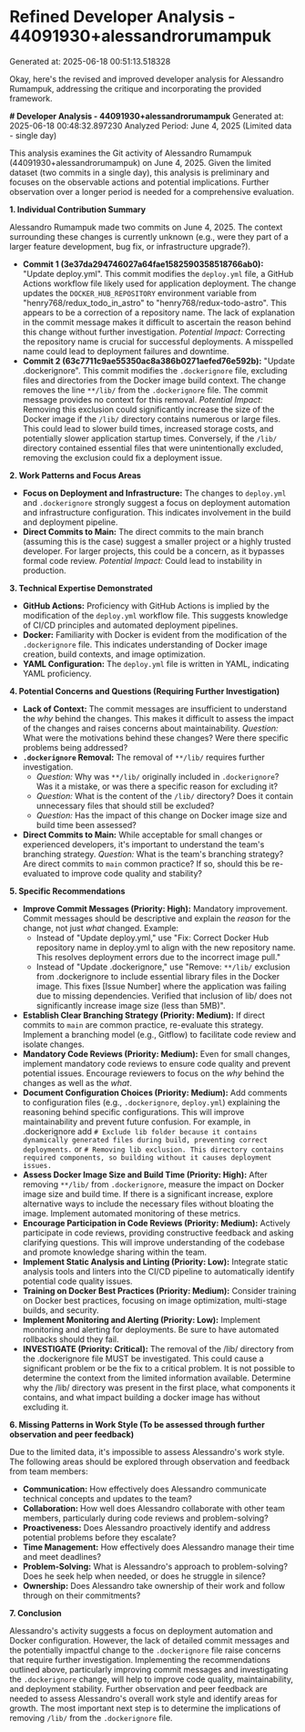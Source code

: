 # Refined Developer Analysis - 44091930+alessandrorumampuk
Generated at: 2025-06-18 00:51:13.518328

Okay, here's the revised and improved developer analysis for Alessandro Rumampuk, addressing the critique and incorporating the provided framework.

**# Developer Analysis - 44091930+alessandrorumampuk**
Generated at: 2025-06-18 00:48:32.897230
Analyzed Period: June 4, 2025 (Limited data - single day)

This analysis examines the Git activity of Alessandro Rumampuk (44091930+alessandrorumampuk) on June 4, 2025.  Given the limited dataset (two commits in a single day), this analysis is preliminary and focuses on the observable actions and potential implications. Further observation over a longer period is needed for a comprehensive evaluation.

**1. Individual Contribution Summary**

Alessandro Rumampuk made two commits on June 4, 2025.  The context surrounding these changes is currently unknown (e.g., were they part of a larger feature development, bug fix, or infrastructure upgrade?).

*   **Commit 1 (3e37da294746027a64fae1582590358518766ab0):** "Update deploy.yml". This commit modifies the `deploy.yml` file, a GitHub Actions workflow file likely used for application deployment. The change updates the `DOCKER_HUB_REPOSITORY` environment variable from "henry768/redux_todo_in_astro" to "henry768/redux-todo-astro". This appears to be a correction of a repository name.  The lack of explanation in the commit message makes it difficult to ascertain the reason behind this change without further investigation. *Potential Impact:* Correcting the repository name is crucial for successful deployments.  A misspelled name could lead to deployment failures and downtime.
*   **Commit 2 (63c7711c9ae55350ac8a386b0271aefed76e592b):** "Update .dockerignore". This commit modifies the `.dockerignore` file, excluding files and directories from the Docker image build context. The change removes the line `**/lib/` from the `.dockerignore` file.  The commit message provides no context for this removal. *Potential Impact:* Removing this exclusion could significantly increase the size of the Docker image if the `/lib/` directory contains numerous or large files. This could lead to slower build times, increased storage costs, and potentially slower application startup times. Conversely, if the `/lib/` directory contained essential files that were unintentionally excluded, removing the exclusion could fix a deployment issue.

**2. Work Patterns and Focus Areas**

*   **Focus on Deployment and Infrastructure:**  The changes to `deploy.yml` and `.dockerignore` strongly suggest a focus on deployment automation and infrastructure configuration. This indicates involvement in the build and deployment pipeline.
*   **Direct Commits to Main:** The direct commits to the main branch (assuming this is the case) suggest a smaller project or a highly trusted developer. For larger projects, this could be a concern, as it bypasses formal code review. *Potential Impact:* Could lead to instability in production.

**3. Technical Expertise Demonstrated**

*   **GitHub Actions:** Proficiency with GitHub Actions is implied by the modification of the `deploy.yml` workflow file. This suggests knowledge of CI/CD principles and automated deployment pipelines.
*   **Docker:** Familiarity with Docker is evident from the modification of the `.dockerignore` file. This indicates understanding of Docker image creation, build contexts, and image optimization.
*   **YAML Configuration:** The `deploy.yml` file is written in YAML, indicating YAML proficiency.

**4. Potential Concerns and Questions (Requiring Further Investigation)**

*   **Lack of Context:** The commit messages are insufficient to understand the *why* behind the changes. This makes it difficult to assess the impact of the changes and raises concerns about maintainability. *Question:*  What were the motivations behind these changes? Were there specific problems being addressed?
*   **`.dockerignore` Removal:** The removal of `**/lib/` requires further investigation.
    *   *Question:* Why was `**/lib/` originally included in `.dockerignore`? Was it a mistake, or was there a specific reason for excluding it?
    *   *Question:*  What is the content of the `/lib/` directory? Does it contain unnecessary files that should still be excluded?
    *   *Question:* Has the impact of this change on Docker image size and build time been assessed?
*   **Direct Commits to Main:** While acceptable for small changes or experienced developers, it's important to understand the team's branching strategy. *Question:* What is the team's branching strategy?  Are direct commits to `main` common practice? If so, should this be re-evaluated to improve code quality and stability?

**5. Specific Recommendations**

*   **Improve Commit Messages (Priority: High):**  Mandatory improvement. Commit messages should be descriptive and explain the *reason* for the change, not just *what* changed. Example:
    *   Instead of "Update deploy.yml," use "Fix: Correct Docker Hub repository name in deploy.yml to align with the new repository name. This resolves deployment errors due to the incorrect image pull."
    *   Instead of "Update .dockerignore," use "Remove: `**/lib/` exclusion from .dockerignore to include essential library files in the Docker image. This fixes [Issue Number] where the application was failing due to missing dependencies. Verified that inclusion of lib/ does not significantly increase image size (less than 5MB)".
*   **Establish Clear Branching Strategy (Priority: Medium):** If direct commits to `main` are common practice, re-evaluate this strategy. Implement a branching model (e.g., Gitflow) to facilitate code review and isolate changes.
*   **Mandatory Code Reviews (Priority: Medium):** Even for small changes, implement mandatory code reviews to ensure code quality and prevent potential issues. Encourage reviewers to focus on the *why* behind the changes as well as the *what*.
*   **Document Configuration Choices (Priority: Medium):**  Add comments to configuration files (e.g., `.dockerignore`, `deploy.yml`) explaining the reasoning behind specific configurations.  This will improve maintainability and prevent future confusion. For example, in .dockerignore add `# Exclude lib folder because it contains dynamically generated files during build, preventing correct deployments.` or `# Removing lib exclusion. This directory contains required components, so building without it causes deployment issues.`
*   **Assess Docker Image Size and Build Time (Priority: High):** After removing `**/lib/` from `.dockerignore`, measure the impact on Docker image size and build time. If there is a significant increase, explore alternative ways to include the necessary files without bloating the image. Implement automated monitoring of these metrics.
*   **Encourage Participation in Code Reviews (Priority: Medium):** Actively participate in code reviews, providing constructive feedback and asking clarifying questions. This will improve understanding of the codebase and promote knowledge sharing within the team.
*   **Implement Static Analysis and Linting (Priority: Low):** Integrate static analysis tools and linters into the CI/CD pipeline to automatically identify potential code quality issues.
*   **Training on Docker Best Practices (Priority: Medium):** Consider training on Docker best practices, focusing on image optimization, multi-stage builds, and security.
*   **Implement Monitoring and Alerting (Priority: Low):** Implement monitoring and alerting for deployments. Be sure to have automated rollbacks should they fail.
*   **INVESTIGATE (Priority: Critical):** The removal of the /lib/ directory from the .dockerignore file MUST be investigated. This could cause a significant problem or be the fix to a critical problem. It is not possible to determine the context from the limited information available. Determine why the /lib/ directory was present in the first place, what components it contains, and what impact building a docker image has without excluding it.

**6. Missing Patterns in Work Style (To be assessed through further observation and peer feedback)**

Due to the limited data, it's impossible to assess Alessandro's work style.  The following areas should be explored through observation and feedback from team members:

*   **Communication:** How effectively does Alessandro communicate technical concepts and updates to the team?
*   **Collaboration:** How well does Alessandro collaborate with other team members, particularly during code reviews and problem-solving?
*   **Proactiveness:** Does Alessandro proactively identify and address potential problems before they escalate?
*   **Time Management:** How effectively does Alessandro manage their time and meet deadlines?
*   **Problem-Solving:** What is Alessandro's approach to problem-solving? Does he seek help when needed, or does he struggle in silence?
*   **Ownership:** Does Alessandro take ownership of their work and follow through on their commitments?

**7. Conclusion**

Alessandro's activity suggests a focus on deployment automation and Docker configuration.  However, the lack of detailed commit messages and the potentially impactful change to the `.dockerignore` file raise concerns that require further investigation.  Implementing the recommendations outlined above, particularly improving commit messages and investigating the `.dockerignore` change, will help to improve code quality, maintainability, and deployment stability. Further observation and peer feedback are needed to assess Alessandro's overall work style and identify areas for growth. The most important next step is to determine the implications of removing `/lib/` from the `.dockerignore` file.
